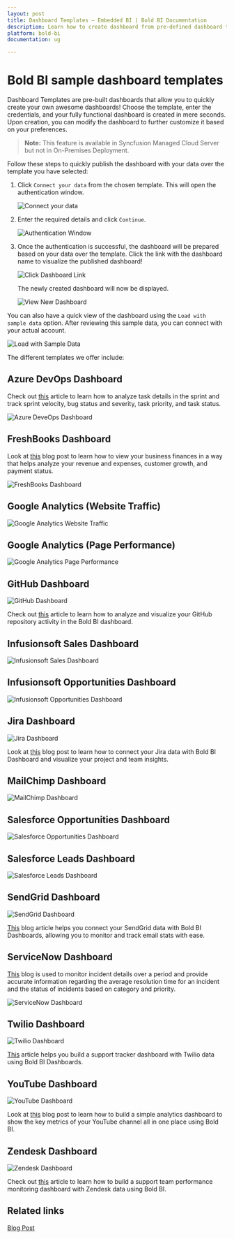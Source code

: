```yaml
---
layout: post
title: Dashboard Templates – Embedded BI | Bold BI Documentation
description: Learn how to create dashboard from pre-defined dashboard templates by just connecting your data in Bold BI Embedded.
platform: bold-bi
documentation: ug

---
```

# Bold BI sample dashboard templates 

Dashboard Templates are pre-built dashboards that allow you to quickly create your own awesome dashboards! Choose the template, enter the credentials, and your fully functional dashboard is created in mere seconds. Upon creation, you can modify the dashboard to further customize it based on your preferences.

> **Note:** This feature is available in Syncfusion Managed Cloud Server but not in On-Premises Deployment.

Follow these steps to quickly publish the dashboard with your data over the template you have selected:

1. Click `Connect your data` from the chosen template. This will open the authentication window.

   ![Connect your data](/static/assets/working-with-dashboards/images/jira-connect-your-data.png)

2. Enter the required details and click `Continue`.

    ![Authentication Window](/static/assets/working-with-dashboards/images/jira-authentication-window.png)

3. Once the authentication is successful, the dashboard will be prepared based on your data over the template. Click the link with the dashboard name to visualize the published dashboard!

    ![Click Dashboard Link](/static/assets/working-with-dashboards/images/new-dashboard-link.png)

    The newly created dashboard will now be displayed.

    ![View New Dashboard](/static/assets/working-with-dashboards/images/new-dashboard.png)

You can also have a quick view of the dashboard using the `Load with sample data` option. After reviewing this sample data, you can connect with your actual account.

![Load with Sample Data](/static/assets/working-with-dashboards/images/load-sample-data.png)

The different templates we offer include:

## Azure DevOps Dashboard

Check out <a href="https://www.boldbi.com/blog/monitoring-azure-devops-project-performance" target="_blank">this</a> article to learn how to analyze task details in the sprint and track sprint velocity, bug status and severity, task priority, and task status.

![Azure DeveOps Dashboard](/static/assets/working-with-dashboards/images/azure-devops-dashboard.png)

## FreshBooks Dashboard

Look at <a href="https://www.boldbi.com/blog/key-metrics-for-your-business-growth-with-freshbooks" target="_blank">this</a>
 blog post to learn how to view your business finances in a way that helps analyze your revenue and expenses, customer growth, and payment status.

![FreshBooks Dashboard](/static/assets/working-with-dashboards/images/freshbooks-dashboard.png)

## Google Analytics (Website Traffic)

![Google Analytics Website Traffic](/static/assets/working-with-dashboards/images/google-analytics-website-traffic.png)

## Google Analytics (Page Performance)

![Google Analytics Page Performance](/static/assets/working-with-dashboards/images/google-analytics-page-performance.png)

## GitHub Dashboard

![GitHub Dashboard](/static/assets/working-with-dashboards/images/github-dashboard.png)

Check out <a href="https://www.boldbi.com/blog/analyze-and-visualize-your-github-repository-statistics-data" target="_blank">this</a>
 article to learn how to analyze and visualize your GitHub repository activity in the Bold BI dashboard.

## Infusionsoft Sales Dashboard

![Infusionsoft Sales Dashboard](/static/assets/working-with-dashboards/images/infusionsoft-sales-dashboard.png)

## Infusionsoft Opportunities Dashboard

![Infusionsoft Opportunities Dashboard](/static/assets/working-with-dashboards/images/infusionsoft-opportunities-dashboard.png)

## Jira Dashboard

![Jira Dashboard](/static/assets/working-with-dashboards/images/jira-dashboard.png)

Look at <a href="https://www.boldbi.com/blog/jira-dashboard-example-with-bold-bi" target="_blank">this</a>
 blog post to learn how to connect your Jira data with Bold BI Dashboard and visualize your project and team insights.

## MailChimp Dashboard

![MailChimp Dashboard](/static/assets/working-with-dashboards/images/mailchimp-dashboard.png)

## Salesforce Opportunities Dashboard

![Salesforce Opportunities Dashboard](/static/assets/working-with-dashboards/images/salesforce-opportunities-dashboard.png)

## Salesforce Leads Dashboard

![Salesforce Leads Dashboard](/static/assets/working-with-dashboards/images/salesforce-leads-dashboard.png)

## SendGrid Dashboard

![SendGrid Dashboard](/static/assets/working-with-dashboards/images/sendgrid-dashboard.png)

<a href="https://www.boldbi.com/blog/sendgrid-email-stats-tracking-example-with-bold-bi" target="_blank">This</a> blog article helps you connect your SendGrid data with Bold BI Dashboards, allowing you to monitor and track email stats with ease.

## ServiceNow Dashboard

<a href="https://www.boldbi.com/blog/build-a-servicenow-incident-management-monitoring-dashboard-in-a-minute" target="_blank">This</a> blog is used to monitor incident details over a period and provide accurate information regarding the average resolution time for an incident and the status of incidents based on category and priority.

![ServiceNow Dashboard](/static/assets/working-with-dashboards/images/servicenow-dashboard.png)

## Twilio Dashboard

![Twilio Dashboard](/static/assets/working-with-dashboards/images/twilio-dashboard.png)

<a href="https://www.boldbi.com/blog/twilio-dashboard-example-with-bold-bi" target="_blank">This</a>
 article helps you build a support tracker dashboard with Twilio data using Bold BI Dashboards.

## YouTube Dashboard

![YouTube Dashboard](/static/assets/working-with-dashboards/images/youtube-dashboard.png)

Look at <a href="https://www.boldbi.com/blog/create-custom-youtube-dashboards-with-bold-bi" target="_blank">this</a>
 blog post to learn how to build a simple analytics dashboard to show the key metrics of your YouTube channel all in one place using Bold BI.

## Zendesk Dashboard

![Zendesk Dashboard](/static/assets/working-with-dashboards/images/zendesk-dashboard.png)

Check out <a href="https://www.boldbi.com/blog/zendesk-dashboard-example-for-monitoring-customer-service-performance-with-bold-bi" target="_blank">this</a> article to learn how to build a support team performance monitoring dashboard with Zendesk data using Bold BI.

## Related links
 <a href="https://www.boldbi.com/blog/introduction-to-bold-bi-creating-dashboards-with-pre-defined-templates-webinar-qa" target="_blank">Blog Post</a> 